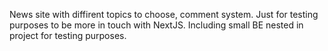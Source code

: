 News site with diffirent topics to choose, comment system.
Just for testing purposes to be more in touch with NextJS.
Including small BE nested in project for testing purposes.
